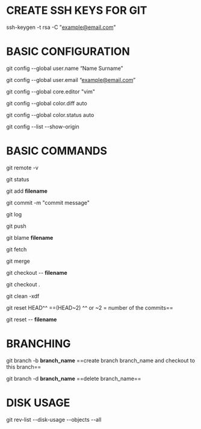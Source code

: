# CREATE SSH KEYS FOR GIT

ssh-keygen -t rsa -C "example@email.com"

# BASIC CONFIGURATION

git config --global user.name “Name Surname”

git config --global user.email “example@email.com”

git config --global core.editor "vim"

git config --global color.diff auto

git config --global color.status auto

git config --list --show-origin

# BASIC COMMANDS

git remote -v

git status

git add **filename**

git commit -m "commit message"

git log

git push

git blame **filename**

git fetch

git merge

git checkout -- **filename**

git checkout .

git clean -xdf

git reset HEAD^^ ==(HEAD~2) ^^ or ~2 = number of the commits==

git reset -- **filename**

# BRANCHING

git branch -b **branch_name** ==create branch branch_name and checkout to this branch==

git branch -d **branch_name** ==delete branch_name==

# DISK USAGE

git rev-list --disk-usage --objects --all
